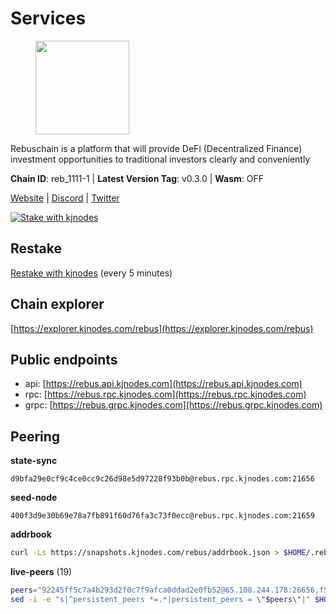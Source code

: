 # Services

<figure><img src="https://raw.githubusercontent.com/kj89/testnet_manuals/main/pingpub/logos/rebus.png" width="150" alt=""><figcaption></figcaption></figure>

Rebuschain is a platform that will provide DeFi (Decentralized Finance)  investment opportunities to traditional investors clearly and conveniently

**Chain ID**: reb_1111-1 | **Latest Version Tag**: v0.3.0 | **Wasm**: OFF

[Website](https://www.rebuschain.com) | [Discord](https://discord.gg/rebuschain) | [Twitter](https://twitter.com/RebusChain)

[![Stake with kjnodes](https://i.ibb.co/cr44Q8j/button-stake-with-kjnodes.png)](https://restake.app/rebus/rebusvaloper1vndzy8y55ylgpmmsc34uy8rm6kqlml6ffs9lrv)

## Restake

[Restake with kjnodes](https://restake.app/rebus/rebusvaloper1vndzy8y55ylgpmmsc34uy8rm6kqlml6ffs9lrv) (every 5 minutes)
## Chain explorer
[https://explorer.kjnodes.com/rebus](https://explorer.kjnodes.com/rebus)

## Public endpoints

* api: [https://rebus.api.kjnodes.com](https://rebus.api.kjnodes.com)
* rpc: [https://rebus.rpc.kjnodes.com](https://rebus.rpc.kjnodes.com)
* grpc: [https://rebus.grpc.kjnodes.com](https://rebus.grpc.kjnodes.com)

## Peering

**state-sync**

```text
d9bfa29e0cf9c4ce0cc9c26d98e5d97228f93b0b@rebus.rpc.kjnodes.com:21656
```

**seed-node**

```text
400f3d9e30b69e78a7fb891f60d76fa3c73f0ecc@rebus.rpc.kjnodes.com:21659
```

**addrbook**
```bash
curl -Ls https://snapshots.kjnodes.com/rebus/addrbook.json > $HOME/.rebusd/config/addrbook.json
```

**live-peers** (19)
```bash
peers="92245ff5c7a4b293d2f0c7f9afca0ddad2e0fb52@65.108.244.178:26656,f546370843f92e2415524a7b18f9cd528e2fd706@65.109.55.186:26656,d3a8fdbe6776fc71998fa893abcd634461b52b19@65.109.92.241:40106,e772ebf24c2fda82456812050fee31e19c9455fc@65.109.122.105:61456,1fcb45323f9045707c0c344a60d7cb906008cfaf@65.109.80.176:26656,b570827e4397512e077028ea7121d3e19eb25bab@85.10.200.221:26656,0fedf7695d9e2721663c1d573d6d81a14c21533e@65.21.90.137:12856,ce38728ac38ebbb4a72d496d42f8e9030af441d7@162.19.137.25:26656,cd71aa366822800a2aa7051fae69127f78b3f203@188.165.225.226:26656,3cc5fb5f6140ac4e57dfc80940c8a06daa299c89@51.77.195.46:26656,4e3e545e85000045ef44905ab683a5db6f87cdbe@88.198.32.17:37656,8f023504e27873141164b6fbf1c4b788ff8d533b@159.69.200.24:26656,c124ce0b508e8b9ed1c5b6957f362225659b5343@134.65.192.98:26656,ab6a4ae2857ac05fa8f45b03871fa3945193fc61@46.4.81.204:35656,34e3178b6e0f25451fd690c15fc199d5a9bdfb9b@15.204.197.11:26656,3e319c765b7b48d518a2e3218efc317234b81681@142.132.159.188:26656,07b84cf4b47a2e5ad251267716fe05bcf30330cd@65.21.170.3:29656,f4ad005ee8ec25508c498294e9e83d81b188ea49@185.248.24.16:21656,d9bfa29e0cf9c4ce0cc9c26d98e5d97228f93b0b@65.109.88.38:21656"
sed -i -e "s|^persistent_peers *=.*|persistent_peers = \"$peers\"|" $HOME/.rebusd/config/config.toml
```
